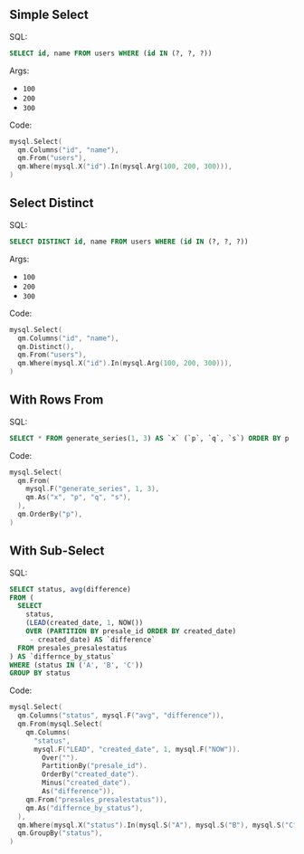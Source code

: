 ## Simple Select

SQL:

```sql
SELECT id, name FROM users WHERE (id IN (?, ?, ?))
```

Args:

* `100`
* `200`
* `300`

Code:

```go
mysql.Select(
  qm.Columns("id", "name"),
  qm.From("users"),
  qm.Where(mysql.X("id").In(mysql.Arg(100, 200, 300))),
)
```

## Select Distinct

SQL:

```sql
SELECT DISTINCT id, name FROM users WHERE (id IN (?, ?, ?))
```

Args:

* `100`
* `200`
* `300`

Code:

```go
mysql.Select(
  qm.Columns("id", "name"),
  qm.Distinct(),
  qm.From("users"),
  qm.Where(mysql.X("id").In(mysql.Arg(100, 200, 300))),
)
```

## With Rows From

SQL:

```sql
SELECT * FROM generate_series(1, 3) AS `x` (`p`, `q`, `s`) ORDER BY p
```

Code:

```go
mysql.Select(
  qm.From(
    mysql.F("generate_series", 1, 3),
    qm.As("x", "p", "q", "s"),
  ),
  qm.OrderBy("p"),
)
```

## With Sub-Select

SQL:

```sql
SELECT status, avg(difference)
FROM (
  SELECT
    status,
    (LEAD(created_date, 1, NOW())
    OVER (PARTITION BY presale_id ORDER BY created_date)
     - created_date) AS `difference`
  FROM presales_presalestatus
) AS `differnce_by_status`
WHERE (status IN ('A', 'B', 'C'))
GROUP BY status
```

Code:

```go
mysql.Select(
  qm.Columns("status", mysql.F("avg", "difference")),
  qm.From(mysql.Select(
    qm.Columns(
      "status",
      mysql.F("LEAD", "created_date", 1, mysql.F("NOW")).
        Over("").
        PartitionBy("presale_id").
        OrderBy("created_date").
        Minus("created_date").
        As("difference")),
    qm.From("presales_presalestatus")),
    qm.As("differnce_by_status"),
  ),
  qm.Where(mysql.X("status").In(mysql.S("A"), mysql.S("B"), mysql.S("C"))),
  qm.GroupBy("status"),
)
```
